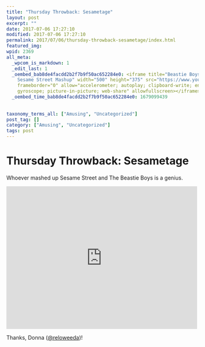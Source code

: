 ```yaml
---
title: "Thursday Throwback: Sesametage"
layout: post
excerpt: ""
date: 2017-07-06 17:27:10
modified: 2017-07-06 17:27:10
permalink: 2017/07/06/thursday-throwback-sesametage/index.html
featured_img: 
wpid: 2369
all_meta: 
  _wpcom_is_markdown: 1
  _edit_last: 1
  _oembed_bab8de4facdd2b2f7b9f50ac652284e0: <iframe title="Beastie Boys | Sabotage |
    Sesame Street Mashup" width="500" height="375" src="https://www.youtube.com/embed/ZNomhZFaWWI?feature=oembed"
    frameborder="0" allow="accelerometer; autoplay; clipboard-write; encrypted-media;
    gyroscope; picture-in-picture; web-share" allowfullscreen></iframe>
  _oembed_time_bab8de4facdd2b2f7b9f50ac652284e0: 1679099439
  
  
taxonomy_terms_all: ["Amusing", "Uncategorized"]
post_tag: []
category: ["Amusing", "Uncategorized"]
tags: post
---
```


# Thursday Throwback: Sesametage

Whoever mashed up Sesame Street and The Beastie Boys is a genius.

<iframe allow="accelerometer; autoplay; clipboard-write; encrypted-media; gyroscope; picture-in-picture; web-share" allowfullscreen="" frameborder="0" height="375" loading="lazy" src="https://www.youtube.com/embed/ZNomhZFaWWI?feature=oembed" title="Beastie Boys | Sabotage | Sesame Street Mashup" width="500"></iframe>

Thanks, Donna ([@reloweeda](https://twitter.com/reloweeda))!